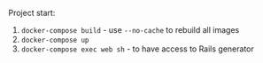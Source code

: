 Project start:
1. `docker-compose build` - use `--no-cache` to rebuild all images
2. `docker-compose up`
3. `docker-compose exec web sh` - to have access to Rails generator
